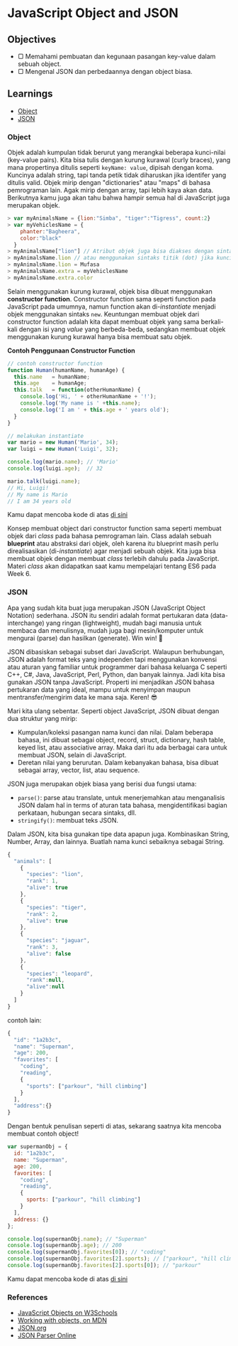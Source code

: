 # JavaScript Object and JSON

## Objectives

- ▢ Memahami pembuatan dan kegunaan pasangan key-value dalam sebuah object.
- ▢ Mengenal JSON dan perbedaannya dengan object biasa.

## Learnings

- [Object](js-object-json.md#object)
- [JSON](js-object-json.md#json)

### Object

Objek adalah kumpulan tidak berurut yang merangkai beberapa kunci-nilai (key-value pairs). Kita bisa tulis dengan kurung kurawal (curly braces), yang mana propertinya ditulis seperti `keyName: value`, dipisah dengan koma. Kuncinya adalah string, tapi tanda petik tidak diharuskan jika identifer yang ditulis valid. Objek mirip dengan "dictionaries" atau "maps" di bahasa pemrograman lain. Agak mirip dengan array, tapi lebih kaya akan data. Berikutnya kamu juga akan tahu bahwa hampir semua hal di JavaScript juga merupakan objek.

```javascript
> var myAnimalsName = {lion:"Simba", "tiger":"Tigress", count:2}
> var myVehiclesName = {
    phanter:"Bagheera",
    color:"black"
  }
> myAnimalsName["lion"] // Atribut objek juga bisa diakses dengan sintaks subscript
> myAnimalsName.lion // atau menggunakan sintaks titik (dot) jika kuncinya merupakan identifier yang valid
> myAnimalsName.lion = Mufasa
> myAnimalsName.extra = myVehiclesName
> myAnimalsName.extra.color
```

Selain menggunakan kurung kurawal, objek bisa dibuat menggunakan **constructor function**. Constructor function sama seperti function pada JavaScript pada umumnya, namun function akan di-*instantiate* menjadi objek menggunakan sintaks `new`. Keuntungan membuat objek dari constructor function adalah kita dapat membuat objek yang sama berkali-kali dengan isi yang *value* yang berbeda-beda, sedangkan membuat objek menggunakan kurung kurawal hanya bisa membuat satu objek.

**Contoh Penggunaan Constructor Function**
```javascript
// contoh constructor function
function Human(humanName, humanAge) {
  this.name   = humanName;
  this.age    = humanAge;
  this.talk   = function(otherHumanName) {
    console.log('Hi, ' + otherHumanName + '!');
    console.log('My name is ' +this.name);
    console.log('I am ' + this.age + ' years old');
  }
}

// melakukan instantiate
var mario = new Human('Mario', 34);
var luigi = new Human('Luigi', 32);

console.log(mario.name); // 'Mario'
console.log(luigi.age);  // 32

mario.talk(luigi.name);
// Hi, Luigi!
// My name is Mario
// I am 34 years old
```

Kamu dapat mencoba kode di atas [di sini](http://jsbin.com/rudopup/1/edit?js,console)

Konsep membuat object dari constructor function sama seperti membuat objek dari *class* pada bahasa pemrograman lain. Class adalah sebuah **blueprint** atau abstraksi dari objek, oleh karena itu blueprint masih perlu direalisasikan (di-*instantiate*) agar menjadi sebuah objek. Kita juga bisa membuat objek dengan membuat *class* terlebih dahulu pada JavaScript. Materi *class* akan didapatkan saat kamu mempelajari tentang ES6 pada Week 6.

### JSON

Apa yang sudah kita buat juga merupakan JSON (JavaScript Object Notation) sederhana. JSON itu sendiri adalah format pertukaran data (data-interchange) yang ringan (lightweight), mudah bagi manusia untuk membaca dan menulisnya, mudah juga bagi mesin/komputer untuk mengurai (parse) dan hasilkan (generate). Win win! :star2:

JSON dibasiskan sebagai subset dari JavaScript.
Walaupun berhubungan, JSON adalah format teks yang independen tapi menggunakan konvensi atau aturan yang familiar untuk programmer dari bahasa keluarga C seperti C++, C#, Java, JavaScript, Perl, Python, dan banyak lainnya. Jadi kita bisa gunakan JSON tanpa JavaScript.
Properti ini menjadikan JSON bahasa pertukaran data yang ideal, mampu untuk menyimpan maupun mentransfer/mengirim data ke mana saja. Keren! :sunglasses:

Mari kita ulang sebentar. Seperti object JavaScript, JSON dibuat dengan dua struktur yang mirip:

- Kumpulan/koleksi pasangan nama kunci dan nilai. Dalam beberapa bahasa, ini dibuat sebagai object, record, struct, dictionary, hash table, keyed list, atau associative array. Maka dari itu ada berbagai cara untuk membuat JSON, selain di JavaScript.
- Deretan nilai yang berurutan. Dalam kebanyakan bahasa, bisa dibuat sebagai array, vector, list, atau sequence.

JSON juga merupakan objek biasa yang berisi dua fungsi utama:

- `parse()`: parse atau translate, untuk menerjemahkan atau menganalisis JSON dalam hal in terms of aturan tata bahasa, mengidentifikasi bagian perkataan, hubungan secara sintaks, dll.
- `stringify()`: membuat teks JSON.

Dalam JSON, kita bisa gunakan tipe data apapun juga. Kombinasikan String, Number, Array, dan lainnya. Buatlah nama kunci sebaiknya sebagai String.

```javascript
{
  "animals": [
    {
      "species": "lion",
      "rank": 1,
      "alive": true
    },
    {
      "species": "tiger",
      "rank": 2,
      "alive": true
    },
    {
      "species": "jaguar",
      "rank": 3,
      "alive": false
    },
    {
      "species": "leopard",
      "rank":null,
      "alive":null
    }
  ]
}
```

contoh lain:

```javascript
{
  "id": "1a2b3c",
  "name": "Superman",
  "age": 200,
  "favorites": [
    "coding",
    "reading",
    {
      "sports": ["parkour", "hill climbing"]
    }
  ],
  "address":{}
}
```

Dengan bentuk penulisan seperti di atas, sekarang saatnya kita mencoba membuat contoh object!

```javascript
var supermanObj = {
  id: "1a2b3c",
  name: "Superman",
  age: 200,
  favorites: [
    "coding",
    "reading",
    {
      sports: ["parkour", "hill climbing"]
    }
  ],
  address: {}
};

console.log(supermanObj.name); // "Superman"
console.log(supermanObj.age); // 200
console.log(supermanObj.favorites[0]); // "coding"
console.log(supermanObj.favorites[2].sports); // ["parkour", "hill climbing"]
console.log(supermanObj.favorites[2].sports[0]); // "parkour"
```

Kamu dapat mencoba kode di atas [di sini](http://jsbin.com/cowuvog/1/edit?js,console)

### References

- [JavaScript Objects on W3Schools](http://www.w3schools.com/js/js_objects.asp)
- [Working with objects, on MDN](https://developer.mozilla.org/en-US/docs/Web/JavaScript/Guide/Working_with_Objects)
- [JSON.org](http://json.org)
- [JSON Parser Online](http://json.parser.online.fr)
